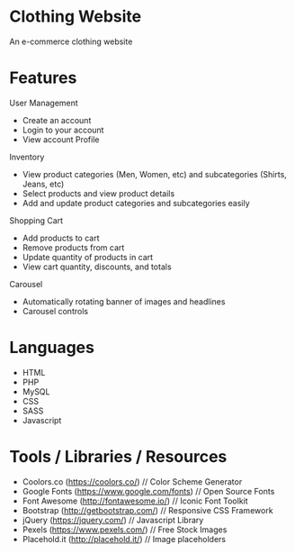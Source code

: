 # Clothing Website
An e-commerce clothing website

# Features
User Management
- Create an account
- Login to your account
- View account Profile

Inventory
- View product categories (Men, Women, etc) and subcategories (Shirts, Jeans, etc)
- Select products and view product details
- Add and update product categories and subcategories easily

Shopping Cart
- Add products to cart
- Remove products from cart
- Update quantity of products in cart
- View cart quantity, discounts, and totals

Carousel
- Automatically rotating banner of images and headlines
- Carousel controls

# Languages
- HTML
- PHP
- MySQL
- CSS
- SASS
- Javascript

# Tools / Libraries / Resources
- Coolors.co (https://coolors.co/) // Color Scheme Generator
- Google Fonts (https://www.google.com/fonts) // Open Source Fonts
- Font Awesome (http://fontawesome.io/) // Iconic Font Toolkit
- Bootstrap (http://getbootstrap.com/) // Responsive CSS Framework
- jQuery (https://jquery.com/) // Javascript Library
- Pexels (https://www.pexels.com/) // Free Stock Images
- Placehold.it (http://placehold.it/) // Image placeholders